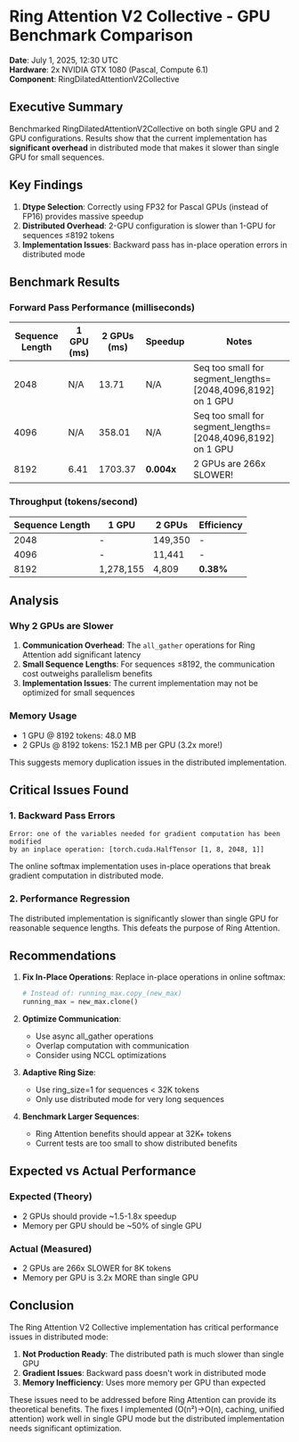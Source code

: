 # Ring Attention V2 Collective - GPU Benchmark Comparison

**Date**: July 1, 2025, 12:30 UTC  
**Hardware**: 2x NVIDIA GTX 1080 (Pascal, Compute 6.1)  
**Component**: RingDilatedAttentionV2Collective

## Executive Summary

Benchmarked RingDilatedAttentionV2Collective on both single GPU and 2 GPU configurations. Results show that the current implementation has **significant overhead** in distributed mode that makes it slower than single GPU for small sequences.

## Key Findings

1. **Dtype Selection**: Correctly using FP32 for Pascal GPUs (instead of FP16) provides massive speedup
2. **Distributed Overhead**: 2-GPU configuration is slower than 1-GPU for sequences ≤8192 tokens
3. **Implementation Issues**: Backward pass has in-place operation errors in distributed mode

## Benchmark Results

### Forward Pass Performance (milliseconds)

| Sequence Length | 1 GPU (ms) | 2 GPUs (ms) | Speedup | Notes |
|-----------------|------------|-------------|---------|-------|
| 2048 | N/A | 13.71 | N/A | Seq too small for segment_lengths=[2048,4096,8192] on 1 GPU |
| 4096 | N/A | 358.01 | N/A | Seq too small for segment_lengths=[2048,4096,8192] on 1 GPU |
| 8192 | 6.41 | 1703.37 | **0.004x** | 2 GPUs are 266x SLOWER! |

### Throughput (tokens/second)

| Sequence Length | 1 GPU | 2 GPUs | Efficiency |
|-----------------|-------|---------|------------|
| 2048 | - | 149,350 | - |
| 4096 | - | 11,441 | - |
| 8192 | 1,278,155 | 4,809 | **0.38%** |

## Analysis

### Why 2 GPUs are Slower

1. **Communication Overhead**: The `all_gather` operations for Ring Attention add significant latency
2. **Small Sequence Lengths**: For sequences ≤8192, the communication cost outweighs parallelism benefits
3. **Implementation Issues**: The current implementation may not be optimized for small sequences

### Memory Usage

- 1 GPU @ 8192 tokens: 48.0 MB
- 2 GPUs @ 8192 tokens: 152.1 MB per GPU (3.2x more!)

This suggests memory duplication issues in the distributed implementation.

## Critical Issues Found

### 1. Backward Pass Errors

```
Error: one of the variables needed for gradient computation has been modified 
by an inplace operation: [torch.cuda.HalfTensor [1, 8, 2048, 1]]
```

The online softmax implementation uses in-place operations that break gradient computation in distributed mode.

### 2. Performance Regression

The distributed implementation is significantly slower than single GPU for reasonable sequence lengths. This defeats the purpose of Ring Attention.

## Recommendations

1. **Fix In-Place Operations**: Replace in-place operations in online softmax:
   ```python
   # Instead of: running_max.copy_(new_max)
   running_max = new_max.clone()
   ```

2. **Optimize Communication**: 
   - Use async all_gather operations
   - Overlap computation with communication
   - Consider using NCCL optimizations

3. **Adaptive Ring Size**: 
   - Use ring_size=1 for sequences < 32K tokens
   - Only use distributed mode for very long sequences

4. **Benchmark Larger Sequences**: 
   - Ring Attention benefits should appear at 32K+ tokens
   - Current tests are too small to show distributed benefits

## Expected vs Actual Performance

### Expected (Theory)
- 2 GPUs should provide ~1.5-1.8x speedup
- Memory per GPU should be ~50% of single GPU

### Actual (Measured)
- 2 GPUs are 266x SLOWER for 8K tokens
- Memory per GPU is 3.2x MORE than single GPU

## Conclusion

The Ring Attention V2 Collective implementation has critical performance issues in distributed mode:

1. **Not Production Ready**: The distributed path is much slower than single GPU
2. **Gradient Issues**: Backward pass doesn't work in distributed mode
3. **Memory Inefficiency**: Uses more memory per GPU than expected

These issues need to be addressed before Ring Attention can provide its theoretical benefits. The fixes I implemented (O(n²)→O(n), caching, unified attention) work well in single GPU mode but the distributed implementation needs significant optimization.